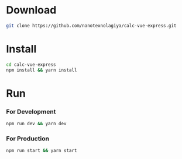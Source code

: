 # Download

```bash
git clone https://github.com/nanotexnolagiya/calc-vue-express.git
```

# Install

```bash
cd calc-vue-express
npm install && yarn install
```

# Run

### For Development

```bash
npm run dev && yarn dev
```

### For Production

```bash
npm run start && yarn start
```